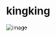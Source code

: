 # kingking


![image](https://github.com/hyleee/kingking/assets/87406368/eb5e2e84-1436-430b-9444-5760784e9528)
